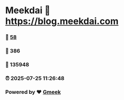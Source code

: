 # Meekdai :link: https://blog.meekdai.com 
### :page_facing_up: [58](https://blog.meekdai.com/tag.html) 
### :speech_balloon: 386 
### :hibiscus: 135948 
### :alarm_clock: 2025-07-25 11:26:48 
### Powered by :heart: [Gmeek](https://github.com/Meekdai/Gmeek)
